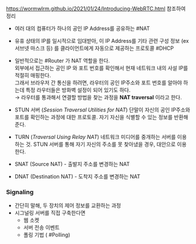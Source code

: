 https://wormwlrm.github.io/2021/01/24/Introducing-WebRTC.html 참조하여 정리


- 여러 대의 컴퓨터가 하나의 공인 IP Address를 공유하는 #NAT
- 유휴 상태의 IP를 일시적으로 임대받아, 이 IP Address를 기타 관련 구성 정보 (ex 서브넷 마스크 등) 를 클라이언트에게 자동으로 제공하는 프로토콜 #DHCP 
- 일반적으로는 #Router 가 NAT 역할을 한다. <br/> 외부에서 접근하는 공인 IP 와 포트 번호를 확인해서 현재 네트워크 내의 사설 IP를 적절히 매핑한다. <br/> 그래서 브라우저 간 통신을 하려면, 라우터의 공인 IP주소와 포트 번호를 알아야 하는데 특정 라우터들은 방화벽 설정이 되어 있기도 하다. <br/> &rarr; 라우터를 통과해서 연결할 방법을 찾는 과정을 **NAT traversal** 이라고 한다.

- STUN 서버 (*Session Traversal Utilities for NAT*)
	단말이 자신의 공인 IP주소와 포트를 확인하는 과정에 대한 프로토콜. 
	자기 자신을 식별할 수 있는 정보를 반환해 준다.

- TURN (*Traversal Using Relay NAT*)
	네트워크 미디어를 중개하는 서버를 이용하는 것.
	STUN 서버를 통해 자기 자신의 주소를 못 찾아냈을 경우, 대안으로 이용한다.

- SNAT (Source NAT) - 출발지 주소를 변경하는 NAT
- DNAT (Destination NAT) - 도착지 주소를 변경하는 NAT

### Signaling

- 간단히 말해, 두 장치의 제어 정보를 교환하는 과정
- 시그널링 서버를 직접 구축한다면
	- 웹 소켓
	- 서버 전송 이벤트
	- 폴링 기법 ( #Polling)
